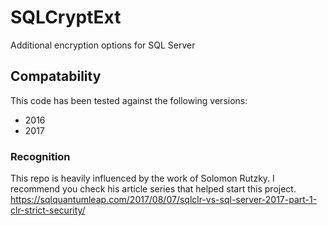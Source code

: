 # SQLCryptExt

Additional encryption options for SQL Server

## Compatability

This code has been tested against the following versions:

- 2016
- 2017

### Recognition

This repo is heavily influenced by the work of Solomon Rutzky. I recommend you check his article series that helped start this project.
https://sqlquantumleap.com/2017/08/07/sqlclr-vs-sql-server-2017-part-1-clr-strict-security/